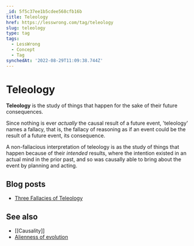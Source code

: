 ```yaml
---
_id: 5f5c37ee1b5cdee568cfb16b
title: Teleology
href: https://lesswrong.com/tag/teleology
slug: teleology
type: tag
tags:
  - LessWrong
  - Concept
  - Tag
synchedAt: '2022-08-29T11:09:38.744Z'
---
```

# Teleology

**Teleology** is the study of things that happen for the sake of their future consequences.

Since nothing is ever *actually* the causal result of a future event, 'teleology' names a fallacy, that is, the fallacy of reasoning as if an event could be the result of a future event, its consequence.

A non-fallacious interpretation of teleology is as the study of things that happen because of their *intended* results, where the intention existed in an actual mind in the prior past, and so was causally able to bring about the event by planning and acting.

## Blog posts

- [Three Fallacies of Teleology](http://lesswrong.com/lw/te/three_fallacies_of_teleology/)

## See also

- [[Causality]]
- [Alienness of evolution](https://wiki.lesswrong.com/wiki/Alienness_of_evolution)
